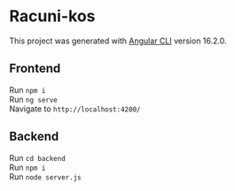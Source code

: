 # Racuni-kos

This project was generated with [Angular CLI](https://github.com/angular/angular-cli) version 16.2.0.

## Frontend

Run `npm i`\
Run `ng serve`\
Navigate to `http://localhost:4200/`

## Backend

Run `cd backend`\
Run `npm i`\
Run `node server.js`
